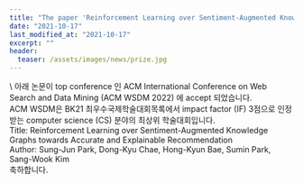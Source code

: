 ```yaml
---
title: "The paper 'Reinforcement Learning over Sentiment-Augmented Knowledge Graphs towards Accurate and Explainable Recommendation' has been accepted in a top conference, ACM WSDM 2022"
date: "2021-10-17"
last_modified_at: "2021-10-17"
excerpt: ""
header:
  teaser: /assets/images/news/prize.jpg
---
```

\\
아래 논문이 top conference 인 ACM International Conference on Web Search and Data Mining (ACM WSDM 2022) 에 accept 되었습니다.<br>ACM WSDM은 BK21 최우수국제학술대회목록에서 impact factor (IF) 3점으로 인정 받는 computer science (CS) 분야의 최상위 학술대회입니다.<br>Title: Reinforcement Learning over Sentiment-Augmented Knowledge Graphs towards Accurate and Explainable Recommendation<br>Author: Sung-Jun Park, Dong-Kyu Chae, Hong-Kyun Bae, Sumin Park, Sang-Wook Kim<br>축하합니다.
